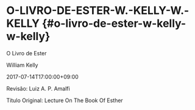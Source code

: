 # O-LIVRO-DE-ESTER-W.-KELLY-W.-KELLY {#o-livro-de-ester-w-kelly-w-kelly}

O Livro de Ester

William Kelly

2017-07-14T17:00:00+09:00

Revisão: Luiz A. P. Amalfi

Título Original: Lecture On The Book Of Esther